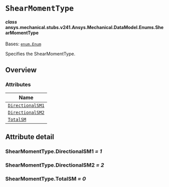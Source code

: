 # `ShearMomentType`

<a id="ansys.mechanical.stubs.v241.Ansys.Mechanical.DataModel.Enums.ShearMomentType"></a>

#### *class* ansys.mechanical.stubs.v241.Ansys.Mechanical.DataModel.Enums.ShearMomentType

Bases: [`enum.Enum`](https://docs.python.org/3/library/enum.html#enum.Enum)

Specifies the ShearMomentType.

<!-- !! processed by numpydoc !! -->

<a id="overview"></a>

## Overview

### Attributes

| Name |
| ------------------------------------------------------- |
| [`DirectionalSM1`](#ShearMomentType.DirectionalSM1) |
| [`DirectionalSM2`](#ShearMomentType.DirectionalSM2) |
| [`TotalSM`](#ShearMomentType.TotalSM) |

<a id="attribute-detail"></a>

## Attribute detail

<a id="ShearMomentType.DirectionalSM1"></a>

### ShearMomentType.DirectionalSM1 *= 1*

<a id="ShearMomentType.DirectionalSM2"></a>

### ShearMomentType.DirectionalSM2 *= 2*

<a id="ShearMomentType.TotalSM"></a>

### ShearMomentType.TotalSM *= 0*


